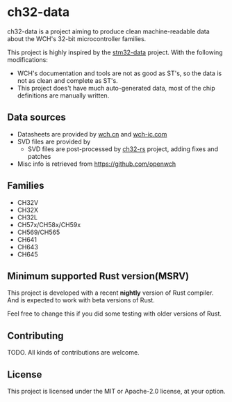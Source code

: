 # ch32-data

ch32-data is a project aiming to produce clean machine-readable data about the WCH's 32-bit microcontroller families.

This project is highly inspired by the [stm32-data](https://github.com/embassy-rs/stm32-data) project.
With the following modifications:

- WCH's documentation and tools are not as good as ST's, so the data is not as clean and complete as ST's.
- This project does't have much auto-generated data, most of the chip definitions are manually written.

## Data sources

- Datasheets are provided by [wch.cn](https://www.wch.cn/) and [wch-ic.com](https://wch-ic.com/)
- SVD files are provided by [](https://www.mounriver.com/)
  - SVD files are post-processed by [ch32-rs](https://github.com/ch32-rs/ch32-rs) project, adding fixes and patches
- Misc info is retrieved from <https://github.com/openwch>

## Families

- CH32V
- CH32X
- CH32L
- CH57x/CH58x/CH59x
- CH569/CH565
- CH641
- CH643
- CH645

## Minimum supported Rust version(MSRV)

This project is developed with a recent **nightly** version of Rust compiler. And is expected to work with beta versions of Rust.

Feel free to change this if you did some testing with older versions of Rust.

## Contributing

TODO. All kinds of contributions are welcome.

## License

This project is licensed under the MIT or Apache-2.0 license, at your option.
